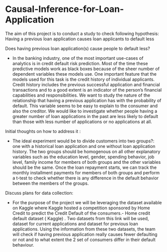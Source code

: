 # Causal-Inference-for-Loan-Application
The aim of this project is to conduct a study to check following hypothesis: Having a previous loan application causes loan applicants to default less

Does having previous loan application(s) cause people to default less?

- In the banking industry, one of the most important use-cases of analytics is in credit default risk prediction. Most of the time these predictive models work as black boxes because of the sheer number of dependent variables these models use. One important feature that the models used for this task is the credit history of individual applicants. Credit history includes the previous successful application and financial transactions and to a good extent is an indicator of the person’s financial capabilities and responsibilities. We want to study the nature of the relationship that having a previous application has with the probability of default. This variable seems to be easy to explain to the consumer and also the creditor. We would like to investigate whether people having a greater number of loan applications in the past are less likely to default than those with less number of applications or no applications at all.

Initial thoughts on how to address it :

- The ideal experiment would be to divide customers into two groups?: one with a historical loan application and one without loan application history. The two groups should be homogenous on all other explanatory variables such as the education level, gender, spending behavior, job level, family income for members of both groups and the other variables should be the same. Once the loan repayment starts, we can track the monthly installment payments for members of both groups and perform a t-test to check whether there is any difference in the default behavior between the members of the groups.

Discuss plans for data collection:

- For the purpose of the project we will be leveraging the dataset available on Kaggle where Kaggle hosted a competition sponsored by Home Credit to predict the Credit Default of the consumers.- Home credit default dataset ( Kaggle) . Two datasets from this link will be used, dataset for current applications and dataset for previous loan applications. Using the information from these two datasets, the team will check if having previous application really causes fewer defaulting or not and to what extent the 2 set of consumers differ in their default behaviour.
